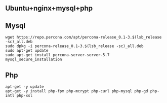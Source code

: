 Ubuntu+nginx+mysql+php
---


## Mysql
    wget https://repo.percona.com/apt/percona-release_0.1-3.$(lsb_release -sc)_all.deb
    sudo dpkg -i percona-release_0.1-3.$(lsb_release -sc)_all.deb
    sudo apt-get update
    sudo apt-get install percona-server-server-5.7
    mysql_secure_installation

## Php
    apt-get -y update
    apt-get -y install php-fpm php-mcrypt php-curl php-mysql php-gd php-intl php-xsl 


